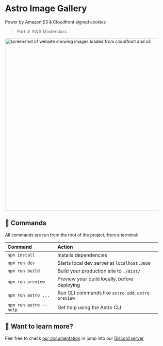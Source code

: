 # Astro Image Gallery
Power by Amazon S3 & Cloudfront signed cookies

> Part of AWS Masterclass

<img width="697" height="566" alt="screenshot of website showing images loaded from cloudfront and s3" src="https://user-images.githubusercontent.com/23727670/215875680-8af5b8d4-4c3c-4877-8942-13d7db6aa62e.png"/>


## 🧞 Commands

All commands are run from the root of the project, from a terminal:

| Command                | Action                                             |
| :--------------------- | :------------------------------------------------- |
| `npm install`          | Installs dependencies                              |
| `npm run dev`          | Starts local dev server at `localhost:3000`        |
| `npm run build`        | Build your production site to `./dist/`            |
| `npm run preview`      | Preview your build locally, before deploying       |
| `npm run astro ...`    | Run CLI commands like `astro add`, `astro preview` |
| `npm run astro --help` | Get help using the Astro CLI                       |

## 👀 Want to learn more?

Feel free to check [our documentation](https://docs.astro.build) or jump into our [Discord server](https://astro.build/chat).
